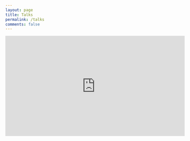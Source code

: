 ```yaml
---
layout: page
title: Talks
permalink: /talks
comments: false
---
```


<iframe width="560" height="315" src="https://www.youtube.com/embed/6lUIXJD-lWo?si=N5FHN-iF8UM3AqnE" title="YouTube video player" frameborder="0" allow="accelerometer; autoplay; clipboard-write; encrypted-media; gyroscope; picture-in-picture; web-share" referrerpolicy="strict-origin-when-cross-origin" allowfullscreen></iframe>
